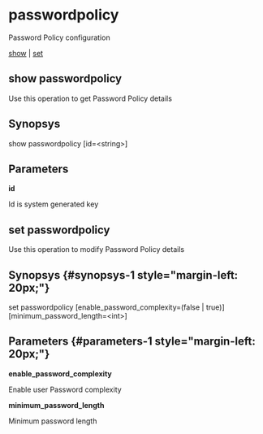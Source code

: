# passwordpolicy

Password Policy configuration

[show](#show%20passwordpolicy) | [set](#set%20passwordpolicy)

## show passwordpolicy

Use this operation to get Password Policy details

## Synopsys 

show passwordpolicy \[id=&lt;string&gt;\]

## Parameters 

**id**

Id is system generated key

## set passwordpolicy

Use this operation to modify Password Policy details

## Synopsys {#synopsys-1 style="margin-left: 20px;"}

set passwordpolicy \[enable\_password\_complexity=(false | true)\] \[minimum\_password\_length=&lt;int&gt;\]

## Parameters {#parameters-1 style="margin-left: 20px;"}

**enable\_password\_complexity**

Enable user Password complexity

**minimum\_password\_length**

Minimum password length
